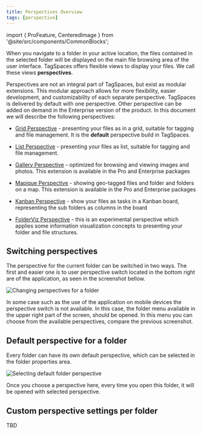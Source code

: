```yaml
---
title: Perspectives Overview
tags: [perspective]
---
```


import { ProFeature, CenteredImage } from '@site/src/components/CommonBlocks';

When you navigate to a folder in your active location, the files contained in the selected folder will be displayed on the main file browsing area of the user interface. TagSpaces offers flexible views to display your files. We call these views **perspectives**.

Perspectives are not an integral part of TagSpaces, but exist as modular extensions. This modular approach allows for more flexibility, easier development, and customizability of each separate perspective. TagSpaces is delivered by default with one perspective. Other perspective can be added on demand in the Enterprise version of the product. In this document we will describe the following perspectives:

- [Grid Perspective](/perspectives/grid) - presenting your files as in a grid, suitable for tagging and file management. It is the **default** perspective build in TagSpaces.

- [List Perspective](/perspectives/list) - presenting your files as list, suitable for tagging and file management.

- [Gallery Perspective](/perspectives/gallery) <ProFeature /> - optimized for browsing and viewing images and photos. This extension is available in the Pro and Enterprise packages

- [Mapique Perspective](/perspectives/mapique) <ProFeature /> - showing geo-tagged files and folder and folders on a map. This extension is available in the Pro and Enterprise packages

- [Kanban Perspective](/perspectives/kanban) <ProFeature /> - show your files as tasks in a Kanban board, representing the sub folders as columns in the board

- [FolderViz Perspective](/perspectives/folderviz) - this is an experimental perspective which applies some information visualization concepts to presenting your folder and file structures.

## Switching perspectives

The perspective for the current folder can be switched in two ways. The first and easier one is to user perspective switch located in the bottom right are of the application, as seen in the screenshot bellow.

![Changing perspectives for a folder](/media/tagspaces-perspective-switch.png)

In some case such as the use of the application on mobile devices the perspective switch is not available. In this case, the folder menu available in the upper right part of the screen, should be opened. In this menu you can choose from the available perspectives, compare the previous screenshot.

## Default perspective for a folder

Every folder can have its own default perspective, which can be selected in the folder properties area.

![Selecting default folder perspective](/media/folder-properties-select-perspective.png)

Once you choose a perspective here, every time you open this folder, it will be opened with selected perspective.

## Custom perspective settings per folder

<ProFeature /> 
TBD
